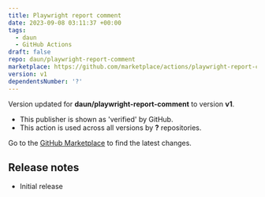 ```yaml
---
title: Playwright report comment
date: 2023-09-08 03:11:37 +00:00
tags:
  - daun
  - GitHub Actions
draft: false
repo: daun/playwright-report-comment
marketplace: https://github.com/marketplace/actions/playwright-report-comment
version: v1
dependentsNumber: '?'
---
```



Version updated for **daun/playwright-report-comment** to version **v1**.
- This publisher is shown as 'verified' by GitHub.
- This action is used across all versions by **?** repositories.

Go to the [GitHub Marketplace](https://github.com/marketplace/actions/playwright-report-comment) to find the latest changes.

## Release notes

- Initial release

